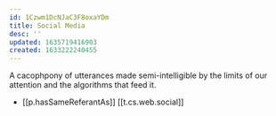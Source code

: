 ```yaml
---
id: 1Czwm1DcNJaC3F8oxaYDm
title: Social Media
desc: ''
updated: 1635719416903
created: 1633222240455
---
```



A cacophpony of utterances made semi-intelligible by the limits of our attention and the algorithms that feed it.

- [[p.hasSameReferantAs]] [[t.cs.web.social]] 
